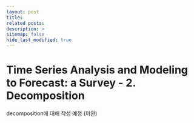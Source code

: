 ```yaml
---
layout: post
title: 
related posts:
description: >
sitemap: false
hide_last_modified: true
---
```


# Time Series Analysis and Modeling to Forecast: a Survey - 2. Decomposition

decomposition에 대해 작성 예정 (미완)